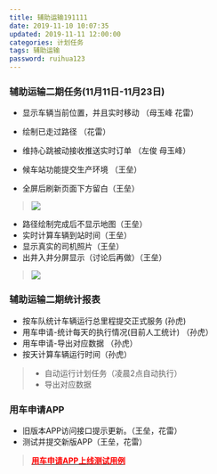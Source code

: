 ```yaml
---
title: 辅助运输191111
date: 2019-11-10 10:07:35
updated: 2019-11-11 12:00:00
categories: 计划任务
tags: 辅助运输
password: ruihua123
---
```



### 辅助运输二期任务(11月11日-11月23日)
* 显示车辆当前位置，并且实时移动 （母玉峰 花雷）
* 绘制已走过路径 （花雷）
* 维持心跳被动接收推送实时订单 （左俊 母玉峰）

* 候车站功能提交生产环境 （王垒）
* 全屏后刷新页面下方留白（王垒）
> ![](61573312022_.pic_hd.jpg)
* 路径绘制完成后不显示地图（王垒）
* 实时计算车辆到站时间（王垒）
* 显示真实的司机照片（王垒）
* 出井入井分屏显示（讨论后再做）（王垒）
> ![](41573311936_.pic_hd.jpg)


### 辅助运输二期统计报表
* 按车队统计车辆运行总里程提交正式服务 (孙虎)
* 用车申请-统计每天的执行情况(目前人工统计) （孙虎）
* 用车申请-导出对应数据 （孙虎）
* 按天计算车辆运行时间（孙虎）
> * 自动运行计划任务（凌晨2点自动执行）
> * 导出对应数据

### 用车申请APP
* 旧版本APP访问接口提示更新。（王垒，花雷）
* 测试并提交新版APP（王垒，花雷）
> [<font color="red">**用车申请APP上线测试用例**</font>](https://rhtect.github.io/2019/07/03/wendang20190703/)
